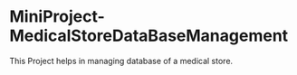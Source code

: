 # MiniProject-MedicalStoreDataBaseManagement
This Project helps in managing database of a medical store.
